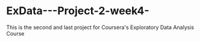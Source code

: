 # ExData---Project-2-week4-
This is the second and last project for Coursera's Exploratory Data Analysis Course
